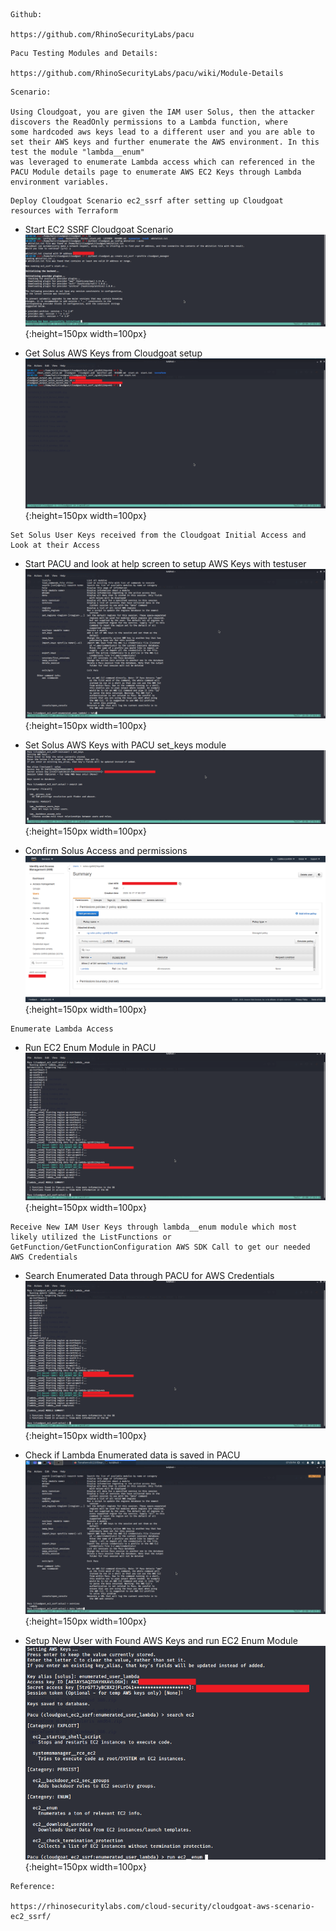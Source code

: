 ```
Github:

https://github.com/RhinoSecurityLabs/pacu
```
 
```
Pacu Testing Modules and Details:

https://github.com/RhinoSecurityLabs/pacu/wiki/Module-Details
```
 
```
Scenario:

Using Cloudgoat, you are given the IAM user Solus, then the attacker discovers the ReadOnly permissions to a Lambda function, where 
some hardcoded aws keys lead to a different user and you are able to set their AWS keys and further enumerate the AWS environment. In this test the module "lambda__enum"
was leveraged to enumerate Lambda access which can referenced in the PACU Module details page to enumerate AWS EC2 Keys through Lambda environment variables.
```
 
```
Deploy Cloudgoat Scenario ec2_ssrf after setting up Cloudgoat resources with Terraform
```


* Start EC2 SSRF Cloudgoat Scenario
![alt text](../Pictures/PACU/Cloudgoat_EC2_SSRF/run_cloudgoat_ec2_ssrf.png){:height=150px width=100px}

* Get Solus AWS Keys from Cloudgoat setup
![alt text](../Pictures/PACU/Cloudgoat_EC2_SSRF/getting_set_user_solus_keys.png){:height=150px width=100px}

 
```
Set Solus User Keys received from the Cloudgoat Initial Access and Look at their Access
```
 

* Start PACU and look at help screen to setup AWS Keys with testuser
![alt text](../Pictures/PACU/Cloudgoat_EC2_SSRF/Pacu_HelpScreen.png){:height=150px width=100px}

* Set Solus AWS Keys with PACU set_keys module
![alt text](../Pictures/PACU/Cloudgoat_EC2_SSRF/set_user_solus_keys.png){:height=150px width=100px}

* Confirm Solus Access and permissions
![alt text](../Pictures/PACU/Cloudgoat_EC2_SSRF/Solus_User_AWS_IAM.png){:height=150px width=100px}

 
```
Enumerate Lambda Access
```

 * Run EC2 Enum Module in PACU
![alt text](../Pictures/PACU/Cloudgoat_EC2_SSRF/run_lambda_enum.png){:height=150px width=100px}
 

```
Receive New IAM User Keys through lambda__enum module which most likely utilized the ListFunctions or GetFunction/GetFunctionConfiguration AWS SDK Call to get our needed AWS Credentials
```
 

* Search Enumerated Data through PACU for AWS Credentials
![alt text](../Pictures/PACU/Cloudgoat_EC2_SSRF/run_lambda_enum.png){:height=150px width=100px}

* Check if Lambda Enumerated data is saved in PACU
![alt text](../Pictures/PACU/Cloudgoat_EC2_SSRF/search_services_solus.png){:height=150px width=100px}

* Setup New User with Found AWS Keys and run EC2 Enum Module
![alt text](../Pictures/PACU/Cloudgoat_EC2_SSRF/EC2NewUser.png){:height=150px width=100px}


  
```
Reference:

https://rhinosecuritylabs.com/cloud-security/cloudgoat-aws-scenario-ec2_ssrf/
```
 